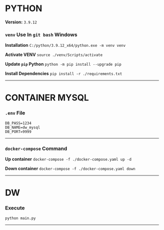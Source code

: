 # PYTHON

**Version:** `3.9.12`

### `venv` Use In `git bash` Windows

**Installation**
`C:/python/3.9.12_x64/python.exe -m venv venv`

**Activate VENV**
`source ./venv/Scripts/activate`

**Update `pip` Python**
`python -m pip install --upgrade pip`

**Install Dependencies**
`pip install -r ./requirements.txt`

---

# CONTAINER MYSQL

### `.env` File

```.env
DB_PASS=1234
DB_NAME=dw_mysql
DB_PORT=9999
```

---

### `docker-compose` Command

**Up container**
`docker-compose -f ./docker-compose.yaml up -d`

**Down container**
`docker-compose -f ./docker-compose.yaml down`

---

# DW

### Execute

`python main.py`

---
